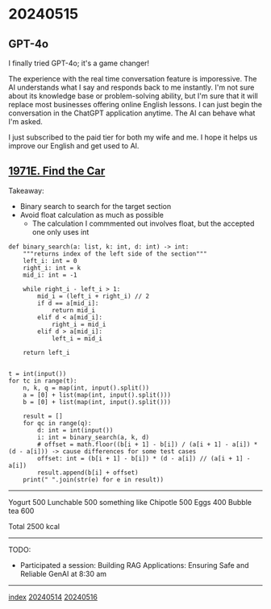 <head><meta name="viewport" content="width=device-width, initial-scale=1.0, user-scalable=yes" /><meta charset="UTF-8"></head>

# 20240515

## GPT-4o

I finally tried GPT-4o; it\'s a game changer!

The experience with the real time conversation feature is imporessive. The AI understands what I say and responds back to me instantly. I\'m not sure about its knowledge base or problem-solving ability, but I\'m sure that it will replace most businesses offering online English lessons. I can just begin the conversation in the ChatGPT application anytime. The AI can behave what I\'m asked.

I just subscribed to the paid tier for both my wife and me. I hope it helps us improve our English and get used to AI.

## [1971E. Find the Car](https://codeforces.com/contest/1971/problem/E)

Takeaway:

- Binary search to search for the target section
- Avoid float calculation as much as possible
	- The calculation I commmented out involves float, but the accepted one only uses int

```
def binary_search(a: list, k: int, d: int) -> int:
    """returns index of the left side of the section"""
    left_i: int = 0
    right_i: int = k
    mid_i: int = -1

    while right_i - left_i > 1:
        mid_i = (left_i + right_i) // 2
        if d == a[mid_i]:
            return mid_i
        elif d < a[mid_i]:
            right_i = mid_i
        elif d > a[mid_i]:
            left_i = mid_i

    return left_i


t = int(input())
for tc in range(t):
    n, k, q = map(int, input().split())
    a = [0] + list(map(int, input().split()))
    b = [0] + list(map(int, input().split()))

    result = []
    for qc in range(q):
        d: int = int(input())
        i: int = binary_search(a, k, d)
        # offset = math.floor((b[i + 1] - b[i]) / (a[i + 1] - a[i]) * (d - a[i])) -> cause differences for some test cases
        offset: int = (b[i + 1] - b[i]) * (d - a[i]) // (a[i + 1] - a[i])
        result.append(b[i] + offset)
    print(" ".join(str(e) for e in result))
```

---

Yogurt 500
Lunchable 500
something like Chipotle 500
Eggs 400
Bubble tea 600

Total 2500 kcal

---

TODO:

- Participated a session: Building RAG Applications: Ensuring Safe and Reliable GenAI at 8:30 am

---

[index](../../index.html)
[20240514](20240514.html)
[20240516](20240516.html)
